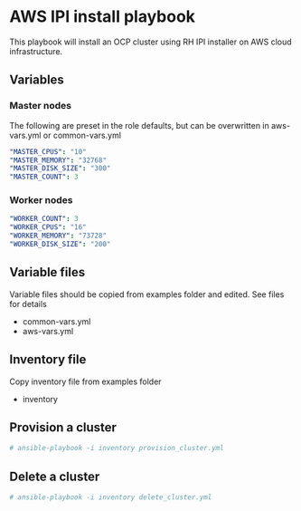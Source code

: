 # AWS IPI install playbook

This playbook will install an OCP cluster using RH IPI installer on AWS cloud infrastructure.

## Variables

### Master nodes

The following are preset in the role defaults, but can be overwritten in aws-vars.yml or common-vars.yml

```yaml
"MASTER_CPUS": "10"
"MASTER_MEMORY": "32768"
"MASTER_DISK_SIZE": "300"
"MASTER_COUNT": 3
```

### Worker nodes

```yaml
"WORKER_COUNT": 3
"WORKER_CPUS": "16"
"WORKER_MEMORY": "73728"
"WORKER_DISK_SIZE": "200"
```

## Variable files

Variable files should be copied from examples folder and edited. See files for details

- common-vars.yml
- aws-vars.yml

## Inventory file

Copy inventory file from examples folder

- inventory

## Provision a cluster

```bash
# ansible-playbook -i inventory provision_cluster.yml
```

## Delete a cluster

```bash
# ansible-playbook -i inventory delete_cluster.yml
```
